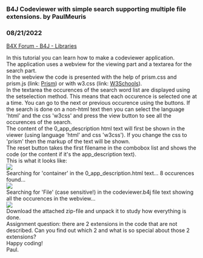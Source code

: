 ### B4J Codeviewer with simple search supporting multiple file extensions. by PaulMeuris
### 08/21/2022
[B4X Forum - B4J - Libraries](https://www.b4x.com/android/forum/threads/142461/)

In this tutorial you can learn how to make a codeviewer application.  
The application uses a webview for the viewing part and a textarea for the search part.  
In the webview the code is presented with the help of prism.css and prism.js (link: [Prism](https://prismjs.com/index.html)) or with w3.css (link: [W3Schools](https://www.w3schools.com/w3css/w3css_downloads.asp)).  
In the textarea the occurences of the search word list are displayed using the setselection method. This means that each occurence is selected one at a time. You can go to the next or previous occurence using the buttons. If the search is done on a non-html text then you can select the language 'html' and the css 'w3css' and press the view button to see all the occurences of the search.  
The content of the 0\_app\_description html text will first be shown in the viewer (using language 'html' and css 'w3css'). If you change the css to 'prism' then the markup of the text will be shown.  
The reset button takes the first filename in the combobox list and shows the code (or the content if it's the app\_description text).  
This is what it looks like:  
![](https://www.b4x.com/android/forum/attachments/132784)  
Searching for 'container' in the 0\_app\_description.html text… 8 occurences found…  
![](https://www.b4x.com/android/forum/attachments/132785)  
Searching for 'File' (case sensitive!) in the codeviewer.b4j file text showing all the occurences in the webview…  
![](https://www.b4x.com/android/forum/attachments/132786)  
Download the attached zip-file and unpack it to study how everything is done.  
Assignment question: there are 2 extensions in the code that are not described. Can you find out which 2 and what is so special about those 2 extensions?  
Happy coding!  
Paul.